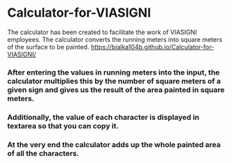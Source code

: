 # Calculator-for-VIASIGNI
The calculator has been created to facilitate the work of VIASIGNI employees. The calculator converts the running meters into square meters of the surface to be painted.
https://bialka104b.github.io/Calculator-for-VIASIGNI/

### After entering the values in running meters into the input, the calculator multiplies this by the number of square meters of a given sign and gives us the result of the area painted in square meters.

### Additionally, the value of each character is displayed in textarea so that you can copy it.

### At the very end the calculator adds up the whole painted area of all the characters.